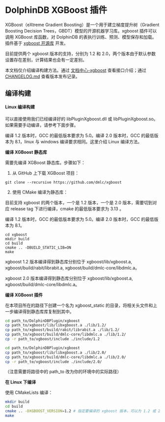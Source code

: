 # DolphinDB XGBoost 插件

XGBoost（eXtreme Gradient Boosting）是一个用于建立梯度提升树（Gradient Boosting Decision Trees，GBDT）模型的开源机器学习库。xgboost 插件可以调用 XGBoost 库函数，对 DolphinDB 的表执行训练、预测、模型保存和加载。插件基于 [xgboost 开源库](https://github.com/dmlc/xgboost) 开发。

目前提供两个 xgboost 版本的支持，分别为 1.2 和 2.0，两个版本由于默认参数设置存在差别，计算结果也会有一定差别。

本文档仅介绍编译构建方法。通过 [文档中心-xgboost](https://docs.dolphindb.cn/zh/plugins/xgboost/xgboost.html) 查看接口介绍；通过 [CHANGELOG.md](./CHANGELOG.md) 查看版本发布记录。

## 编译构建

#### Linux 编译构建

可以直接使用我们已经编译好的 libPluginXgboost.dll 或 libPluginXgboost.so。如果需要手动编译，请参考下面步骤。

编译 1.2 版本时，GCC 的最低版本要求为 5.0。编译 2.0 版本时，GCC 的最低版本为 8.1，linux 与 windows 编译要求相同。这里介绍 Linux 编译方法。

**编译 XGBoost 静态库**

需要先编译 XGBoost 静态库。步骤如下：

1. 从 GitHub 上下载 XGBoost 项目：

```
git clone --recursive https://github.com/dmlc/xgboost
```

2. 使用 CMake 编译为静态库：

目前支持 xgboost 的两个版本，一个是 1.2 版本，一个是 2.0 版本，需要切到对应 release tag 下进行编译，cmake 的最低版本要求为 3.13 。

编译 1.2 版本时，GCC 的最低版本要求为 5.0。编译 2.0 版本时，GCC 的最低版本为 8.1。

```
cd xgboost
mkdir build
cd build
cmake .. -DBUILD_STATIC_LIB=ON
make
```

xgboost 1.2 版本编译得到静态库分别位于 xgboost/lib/xgboost.a, xgboost/build/rabit/librabit.a, xgboost/build/dmlc-core/libdmlc.a。

xgboost 2.0 版本编译得到静态库分别位于 xgboost/lib/xgboost.a, xgboost/build/dmlc-core/libdmlc.a。

**编译 XGBoost 插件**

在本项目所在的路径下创建一个名为 xgboost_static 的目录，将相关头文件和上一步编译得到静态库库复制到其中。

``` bash
cd path_to/DolphinDBPlugin/xgboost
cp path_to/xgboost/lib/libxgboost.a ./lib/1.2/
cp path_to/xgboost/build/rabit/librabit.a ./lib/1.2/
cp path_to/xgboost/build/dmlc-core/libdmlc.a ./lib/1.2/
cp -r path_to/xgboost/include ./include/1.2
```

``` bash
cd path_to/DolphinDBPlugin/xgboost
cp path_to/xgboost/lib/libxgboost.a ./lib/2.0/
cp path_to/xgboost/build/dmlc-core/libdmlc.a ./lib/2.0/
cp -r path_to/xgboost/include ./include/2.0/
```

（注意需要将路径中的 path_to 改为你的环境中的实际路径）


**在 Linux 下编译**

使用 CMakeLists 编译：
``` bash
mkdir build
cd build
cmake .. -DXGBOOST_VERSION=1.2 # 指定要编译的 xgboost 版本，可以为 1.2 或 2.0
make
```
